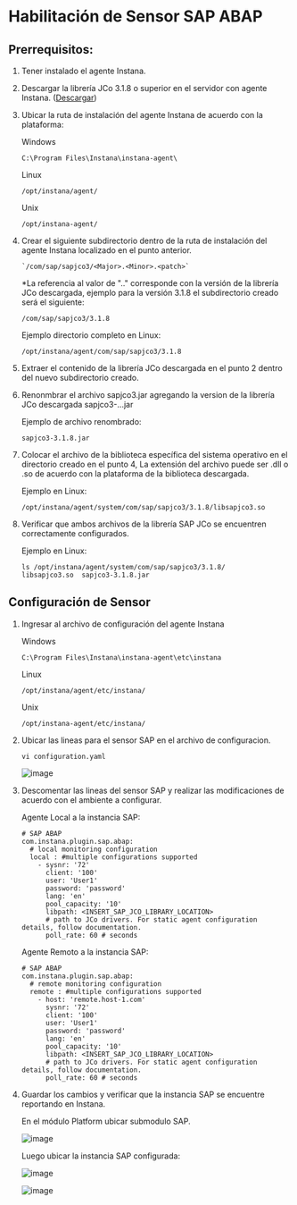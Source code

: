 # Habilitación de Sensor SAP ABAP

## Prerrequisitos:

1. Tener instalado el agente Instana.
2. Descargar la librería JCo 3.1.8 o superior en el servidor con agente Instana. ([Descargar](https://support.sap.com/en/product/connectors/jco.html))
3. Ubicar la ruta de instalación del agente Instana de acuerdo con la plataforma:

   Windows

       C:\Program Files\Instana\instana-agent\

   Linux

       /opt/instana/agent/

   Unix

       /opt/instana-agent/

4. Crear el siguiente subdirectorio dentro de la ruta de instalación del agente Instana localizado en el punto anterior.

       `/com/sap/sapjco3/<Major>.<Minor>.<patch>`

   *La referencia al valor de "<Major>.<Minor>.<patch>" corresponde con la versión de la librería JCo descargada, ejemplo para la versión 3.1.8 el subdirectorio creado será el siguiente:

       /com/sap/sapjco3/3.1.8

   Ejemplo directorio completo en Linux:

       /opt/instana/agent/com/sap/sapjco3/3.1.8

5. Extraer el contenido de la librería JCo descargada en el punto 2 dentro del nuevo subdirectorio creado.

6. Renonmbrar el archivo sapjco3.jar agregando la version de la librería JCo descargada sapjco3-<Major>.<Minor>.<patch>.jar

   Ejemplo de archivo renombrado:

       sapjco3-3.1.8.jar

7. Colocar el archivo de la biblioteca específica del sistema operativo en el directorio creado en el punto 4, La extensión del archivo puede ser .dll o .so de acuerdo con la plataforma de la biblioteca descargada.

   Ejemplo en Linux:

       /opt/instana/agent/system/com/sap/sapjco3/3.1.8/libsapjco3.so

8. Verificar que ambos archivos de la librería SAP JCo se encuentren correctamente configurados.

   Ejemplo en Linux:

       ls /opt/instana/agent/system/com/sap/sapjco3/3.1.8/
       libsapjco3.so  sapjco3-3.1.8.jar


## Configuración de Sensor

1. Ingresar al archivo de configuración del agente Instana

   Windows

       C:\Program Files\Instana\instana-agent\etc\instana

   Linux

       /opt/instana/agent/etc/instana/

   Unix

       /opt/instana-agent/etc/instana/

3. Ubicar las lineas para el sensor SAP en el archivo de configuracion.

       vi configuration.yaml

   ![image](https://github.com/user-attachments/assets/e34b0db7-3cda-424e-b250-4990e2d70743)

4. Descomentar las lineas del sensor SAP y realizar las modificaciones de acuerdo con el ambiente a configurar.

   Agente Local a la instancia SAP:

       # SAP ABAP
       com.instana.plugin.sap.abap:
         # local monitoring configuration
         local : #multiple configurations supported
           - sysnr: '72'
             client: '100'
             user: 'User1'
             password: 'password'
             lang: 'en'
             pool_capacity: '10'
             libpath: <INSERT_SAP_JCO_LIBRARY_LOCATION>
             # path to JCo drivers. For static agent configuration details, follow documentation.
             poll_rate: 60 # seconds

   Agente Remoto a la instancia SAP:

       # SAP ABAP
       com.instana.plugin.sap.abap:
         # remote monitoring configuration
         remote : #multiple configurations supported
           - host: 'remote.host-1.com'
             sysnr: '72'
             client: '100'
             user: 'User1'
             password: 'password'
             lang: 'en'
             pool_capacity: '10'
             libpath: <INSERT_SAP_JCO_LIBRARY_LOCATION>
             # path to JCo drivers. For static agent configuration details, follow documentation.
             poll_rate: 60 # seconds

5. Guardar los cambios y verificar que la instancia SAP se encuentre reportando en Instana.

   En el módulo Platform ubicar submodulo SAP.

   ![image](https://github.com/user-attachments/assets/324600be-01b2-4963-b428-e980446b6569)

   Luego ubicar la instancia SAP configurada:

   ![image](https://github.com/user-attachments/assets/03982454-8d06-4431-aa86-eeb008c7aacd)

   ![image](https://github.com/user-attachments/assets/97868337-5288-4692-855f-25a88570f63b)


